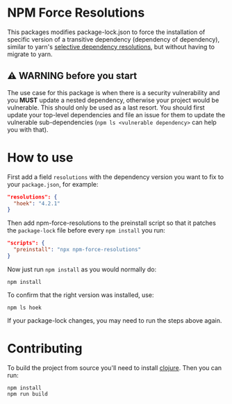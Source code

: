 # NPM Force Resolutions

This packages modifies package-lock.json to force the installation of specific version of a transitive dependency (dependency of dependency), similar to yarn's [selective dependency resolutions](https://yarnpkg.com/lang/en/docs/selective-version-resolutions/), but without having to migrate to yarn.

## ⚠️ WARNING before you start

The use case for this package is when there is a security vulnerability and you **MUST** update a nested dependency, otherwise your project would be vulnerable. This should only be used as a last resort. You should first update your top-level dependencies and file an issue for them to update the vulnerable sub-dependencies (`npm ls <vulnerable dependency>` can help you with that).

# How to use

First add a field `resolutions` with the dependency version you want to fix to your `package.json`, for example:

```json
"resolutions": {
  "hoek": "4.2.1"
}
```

Then add npm-force-resolutions to the preinstall script so that it patches the `package-lock` file before every `npm install` you run:

```json
"scripts": {
  "preinstall": "npx npm-force-resolutions"
}
```

Now just run `npm install` as you would normally do:

```
npm install
```

To confirm that the right version was installed, use:

```
npm ls hoek
```

If your package-lock changes, you may need to run the steps above again.

# Contributing

To build the project from source you'll need to install [clojure](https://clojure.org/guides/getting_started). Then you can run:

```
npm install
npm run build
```
